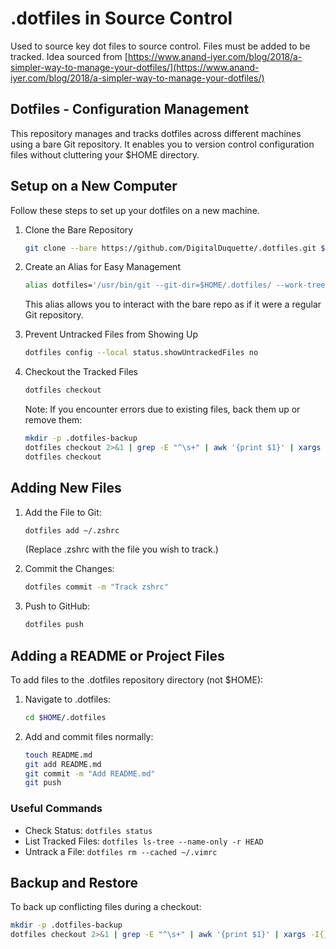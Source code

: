 # .dotfiles in Source Control

Used to source key dot files to source control. Files must be added to be tracked. Idea sourced from [https://www.anand-iyer.com/blog/2018/a-simpler-way-to-manage-your-dotfiles/](https://www.anand-iyer.com/blog/2018/a-simpler-way-to-manage-your-dotfiles/)

## Dotfiles - Configuration Management

This repository manages and tracks dotfiles across different machines using a bare Git repository. It enables you to version control configuration files without cluttering your $HOME directory.

## Setup on a New Computer

Follow these steps to set up your dotfiles on a new machine.

1. Clone the Bare Repository

    ```sh
    git clone --bare https://github.com/DigitalDuquette/.dotfiles.git $HOME/.dotfiles
    ```

2. Create an Alias for Easy Management

    ```sh
    alias dotfiles='/usr/bin/git --git-dir=$HOME/.dotfiles/ --work-tree=$HOME'
    ```

    This alias allows you to interact with the bare repo as if it were a regular Git repository.

3. Prevent Untracked Files from Showing Up

    ```sh
    dotfiles config --local status.showUntrackedFiles no
    ```

4. Checkout the Tracked Files

    ```sh
    dotfiles checkout
    ```

    Note: If you encounter errors due to existing files, back them up or remove them:

    ```sh
    mkdir -p .dotfiles-backup
    dotfiles checkout 2>&1 | grep -E "^\s+" | awk '{print $1}' | xargs -I{} mv {} .dotfiles-backup/{}
    dotfiles checkout
    ```

## Adding New Files

1. Add the File to Git:

    ```sh
    dotfiles add ~/.zshrc
    ```

    (Replace .zshrc with the file you wish to track.)

2. Commit the Changes:

    ```sh
    dotfiles commit -m "Track zshrc"
    ```

3. Push to GitHub:

    ```sh
    dotfiles push
    ```

## Adding a README or Project Files

To add files to the .dotfiles repository directory (not $HOME):

1. Navigate to .dotfiles:

    ```sh
    cd $HOME/.dotfiles
    ```

2. Add and commit files normally:

    ```sh
    touch README.md
    git add README.md
    git commit -m "Add README.md"
    git push
    ```

### Useful Commands

* Check Status: `dotfiles status`
* List Tracked Files: `dotfiles ls-tree --name-only -r HEAD`
* Untrack a File: `dotfiles rm --cached ~/.vimrc`

## Backup and Restore

To back up conflicting files during a checkout:

```sh
mkdir -p .dotfiles-backup
dotfiles checkout 2>&1 | grep -E "^\s+" | awk '{print $1}' | xargs -I{} mv {} .dotfiles-backup/{}
```
